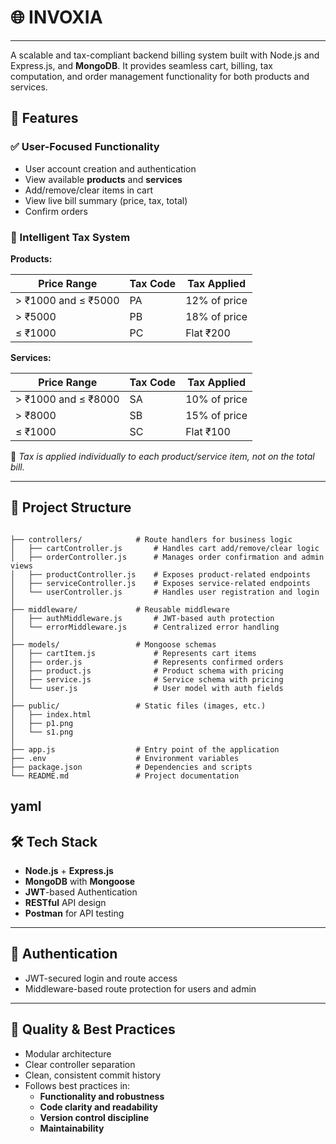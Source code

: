 # 🌐 INVOXIA
---
A scalable and tax-compliant backend billing system built with Node.js and Express.js, and **MongoDB**. It provides seamless cart, billing, tax computation, and order management functionality for both products and services.

## 🔧 Features

### ✅ User-Focused Functionality
- User account creation and authentication
- View available **products** and **services**
- Add/remove/clear items in cart
- View live bill summary (price, tax, total)
- Confirm orders

### 🧾 Intelligent Tax System

**Products:**

| Price Range              | Tax Code | Tax Applied   |
|--------------------------|----------|---------------|
| > ₹1000 and ≤ ₹5000      | PA       | 12% of price  |
| > ₹5000                  | PB       | 18% of price  |
| ≤ ₹1000                  | PC       | Flat ₹200     |

**Services:**

| Price Range              | Tax Code | Tax Applied   |
|--------------------------|----------|---------------|
| > ₹1000 and ≤ ₹8000      | SA       | 10% of price  |
| > ₹8000                  | SB       | 15% of price  |
| ≤ ₹1000                  | SC       | Flat ₹100     |

🧠 _Tax is applied individually to each product/service item, not on the total bill._

---

## 📁 Project Structure

```

├── controllers/            # Route handlers for business logic
│   ├── cartController.js       # Handles cart add/remove/clear logic
│   ├── orderController.js      # Manages order confirmation and admin views
│   ├── productController.js    # Exposes product-related endpoints
│   ├── serviceController.js    # Exposes service-related endpoints
│   └── userController.js       # Handles user registration and login
│
├── middleware/             # Reusable middleware
│   ├── authMiddleware.js       # JWT-based auth protection
│   └── errorMiddleware.js      # Centralized error handling
│
├── models/                 # Mongoose schemas
│   ├── cartItem.js             # Represents cart items
│   ├── order.js                # Represents confirmed orders
│   ├── product.js              # Product schema with pricing
│   ├── service.js              # Service schema with pricing
│   └── user.js                 # User model with auth fields
│
├── public/                 # Static files (images, etc.)
│   ├── index.html
│   ├── p1.png
│   └── s1.png
│
├── app.js                  # Entry point of the application
├── .env                    # Environment variables
├── package.json            # Dependencies and scripts
└── README.md               # Project documentation

```


yaml
---

## 🛠️ Tech Stack

- **Node.js** + **Express.js**
- **MongoDB** with **Mongoose**
- **JWT**-based Authentication
- **RESTful** API design
- **Postman** for API testing

---

## 🔐 Authentication

- JWT-secured login and route access
- Middleware-based route protection for users and admin

---

## 🧪 Quality & Best Practices

- Modular architecture
- Clear controller separation
- Clean, consistent commit history
- Follows best practices in:
  - **Functionality and robustness**
  - **Code clarity and readability**
  - **Version control discipline**
  - **Maintainability**

